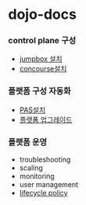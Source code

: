 # dojo-docs

### control plane 구성
- [jumpbox 설치](control.md)
- [concourse설치](concourse.md)
### 플랫폼 구성 자동화
- [PAS설치](installpcf.md)
- [플랫폼 업그레이드](upgradepas.md)

### 플랫폼 운영
- troubleshooting
- scaling
- monitoring
- user management
- [lifecycle policy](lifecycle-policy.md)


 

